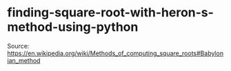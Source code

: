 # finding-square-root-with-heron-s-method-using-python

Source: https://en.wikipedia.org/wiki/Methods_of_computing_square_roots#Babylonian_method
